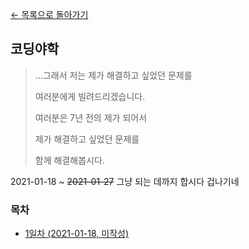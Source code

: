 [← 목록으로 돌아가기](./../README.md)

## 코딩야학
> ...그래서 저는 제가 해결하고 싶었던 문제를
> 
> 여러분에게 빌려드리겠습니다.
> 
> 여러분은 7년 전의 제가 되어서
> 
> 제가 해결하고 싶었던 문제를
> 
> 함께 해결해봅시다.

2021-01-18 ~ ~~2021-01-27~~ 그냥 되는 데까지 합시다 겁나기네

### 목차
- [1일차 (2021-01-18, 미작성)](./Day1.md)